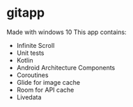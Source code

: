 # gitapp
Made with windows 10
This app contains:
 - Infinite Scroll
 - Unit tests
 - Kotlin
 - Android Architecture Components 
 - Coroutines
 - Glide for image cache
 - Room for API cache
 - Livedata
